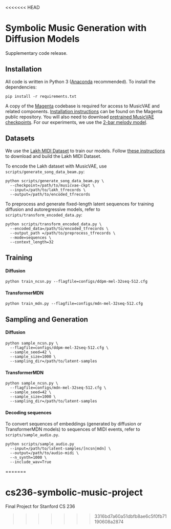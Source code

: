 <<<<<<< HEAD
# Symbolic Music Generation with Diffusion Models
Supplementary code release.

## Installation
All code is written in Python 3 ([Anaconda](https://www.anaconda.com/) recommended). To install the dependencies:

```
pip install -r requirements.txt
```

A copy of the [Magenta](https://github.com/magenta/magenta) codebase is required for access to MusicVAE and related components. [Installation instructions](https://github.com/magenta/magenta#installation) can be found on the Magenta public repository. You will also need to download [pretrained MusicVAE checkpoints](https://github.com/magenta/magenta/tree/master/magenta/models/music_vae). For our experiments, we use the [2-bar melody model](https://storage.googleapis.com/magentadata/models/music_vae/checkpoints/cat-mel_2bar_big.tar).

## Datasets
We use the [Lakh MIDI Dataset](https://colinraffel.com/projects/lmd/) to train our models. Follow [these instructions](https://github.com/magenta/magenta/blob/master/magenta/scripts/README.md) to download and build the Lakh MIDI Dataset.


To encode the Lakh dataset with MusicVAE, use `scripts/generate_song_data_beam.py`:
```
python scripts/generate_song_data_beam.py \
  --checkpoint=/path/to/musicvae-ckpt \
  --input=/path/to/lakh_tfrecords \
  --output=/path/to/encoded_tfrecords
``` 

To preprocess and generate fixed-length latent sequences for training diffusion and autoregressive models, refer to `scripts/transform_encoded_data.py`:
```
python scripts/transform_encoded_data.py \
  --encoded_data=/path/to/encoded_tfrecords \
  --output_path =/path/to/preprocess_tfrecords \
  --mode=sequences \
  --context_length=32
```
## Training
#### Diffusion
```python train_ncsn.py --flagfile=configs/ddpm-mel-32seq-512.cfg```

#### TransformerMDN
```python train_mdn.py --flagfile=configs/mdn-mel-32seq-512.cfg```

## Sampling and Generation
#### Diffusion
```
python sample_ncsn.py \
  --flagfile=configs/ddpm-mel-32seq-512.cfg \
  --sample_seed=42 \
  --sample_size=1000 \
  --sampling_dir=/path/to/latent-samples 
```

#### TransformerMDN
```
python sample_ncsn.py \
  --flagfile=configs/mdn-mel-32seq-512.cfg \
  --sample_seed=42 \
  --sample_size=1000 \
  --sampling_dir=/path/to/latent-samples 
```

#### Decoding sequences
To convert sequences of embeddings (generated by diffusion or TransformerMDN models) to sequences of MIDI events, refer to `scripts/sample_audio.py`.

```
python scripts/sample_audio.py
  --input=/path/to/latent-samples/[ncsn|mdn] \
  --output=/path/to/audio-midi \
  --n_synth=1000 \
  --include_wav=True
```
=======
# cs236-symbolic-music-project
Final Project for Stanford CS 236
>>>>>>> 3316bd7a60a51dbfb8ae6c5f0fb71190608a2874
